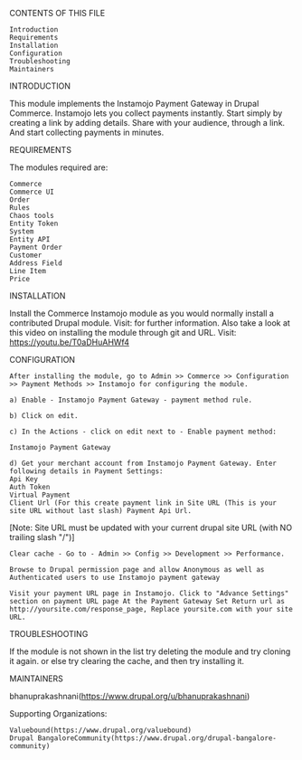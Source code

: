 CONTENTS OF THIS FILE

    Introduction
    Requirements
    Installation
    Configuration
    Troubleshooting
    Maintainers


INTRODUCTION

This module implements the Instamojo Payment Gateway in Drupal Commerce. Instamojo lets you collect payments instantly. Start simply by creating a link by adding details. Share with your audience, through a link. And start collecting payments in minutes.


REQUIREMENTS

The modules required are:

    Commerce
    Commerce UI
    Order
    Rules
    Chaos tools
    Entity Token
    System
    Entity API
    Payment Order
    Customer
    Address Field
    Line Item
    Price


INSTALLATION

Install the Commerce Instamojo module as you would normally install a contributed Drupal module. Visit: for further information. Also take a look at this video on installing the module through git and URL.
Visit: https://youtu.be/T0aDHuAHWf4


CONFIGURATION

    After installing the module, go to Admin >> Commerce >> Configuration >> Payment Methods >> Instamojo for configuring the module.

    a) Enable - Instamojo Payment Gateway - payment method rule.

    b) Click on edit.

    c) In the Actions - click on edit next to - Enable payment method:

    Instamojo Payment Gateway

    d) Get your merchant account from Instamojo Payment Gateway. Enter following details in Payment Settings: 
    Api Key 
    Auth Token 
    Virtual Payment 
    Client Url (For this create payment link in Site URL (This is your site URL without last slash) Payment Api Url.

[Note: Site URL must be updated with your current drupal site URL (with NO trailing slash "/")]

    Clear cache - Go to - Admin >> Config >> Development >> Performance.

    Browse to Drupal permission page and allow Anonymous as well as Authenticated users to use Instamojo payment gateway

    Visit your payment URL page in Instamojo. Click to "Advance Settings" section on payment URL page At the Payment Gateway Set Return url as http://yoursite.com/response_page, Replace yoursite.com with your site URL.


TROUBLESHOOTING

If the module is not shown in the list try deleting the module and try cloning it again. or else try clearing the cache, and then try installing it.


MAINTAINERS

bhanuprakashnani(https://www.drupal.org/u/bhanuprakashnani)

Supporting Organizations:

    Valuebound(https://www.drupal.org/valuebound)
    Drupal BangaloreCommunity(https://www.drupal.org/drupal-bangalore-community)
